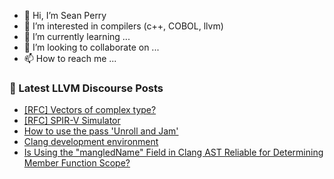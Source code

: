 - 👋 Hi, I’m Sean Perry
- 👀 I’m interested in compilers (c++, COBOL, llvm)
- 🌱 I’m currently learning ...
- 💞️ I’m looking to collaborate on ...
- 📫 How to reach me ...

<!---
s66perry/s66perry is a ✨ special ✨ repository because its `README.md` (this file) appears on your GitHub profile.
You can click the Preview link to take a look at your changes.
--->
### 📕 Latest LLVM Discourse Posts

<!-- DISCOURSE-LLVM:START -->
- [[RFC] Vectors of complex type?](https://discourse.llvm.org/t/rfc-vectors-of-complex-type/81162#post_2)
- [[RFC] SPIR-V Simulator](https://discourse.llvm.org/t/rfc-spir-v-simulator/81168#post_1)
- [How to use the pass &#39;Unroll and Jam&#39;](https://discourse.llvm.org/t/how-to-use-the-pass-unroll-and-jam/51849#post_4)
- [Clang development environment](https://discourse.llvm.org/t/clang-development-environment/81140#post_15)
- [Is Using the &quot;mangledName&quot; Field in Clang AST Reliable for Determining Member Function Scope?](https://discourse.llvm.org/t/is-using-the-mangledname-field-in-clang-ast-reliable-for-determining-member-function-scope/81167#post_1)
<!-- DISCOURSE-LLVM:END -->
